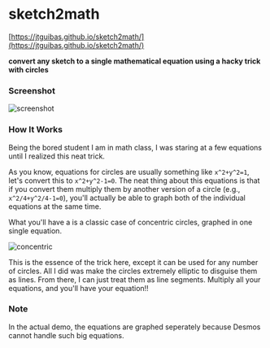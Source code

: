 # sketch2math
[https://jtguibas.github.io/sketch2math/](https://jtguibas.github.io/sketch2math/)

**convert any sketch to a single mathematical equation using a hacky trick  with circles**

### Screenshot
![screenshot](https://i.imgur.com/ijyj0rE.png)

### How It Works

Being the bored student I am in math class, I was staring at a few equations until I realized this neat trick.

As you know, equations for circles are usually something like `x^2+y^2=1`, let's convert this to `x^2+y^2-1=0`. The neat thing about this equations is that if you convert them multiply them by another version of a circle (e.g., `x^2/4+y^2/4-1=0`), you'll actually be able to graph both of the individual equations at the same time. 

What you'll have a is a classic case of concentric circles, graphed in one single equation.

![concentric](https://i.imgur.com/uWlpAJS.png)

This is the essence of the trick here, except it can be used for any number of circles. All I did was make the circles extremely elliptic to disguise them as lines. From there, I can just treat them as line segments. Multiply all your equations, and you'll have your equation!!


### Note

In the actual demo, the equations are graphed seperately because Desmos cannot handle such big equations.









